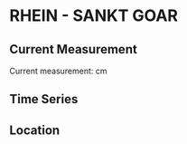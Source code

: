 # RHEIN - SANKT GOAR

## Current Measurement

Current measurement: <Value topic="rivers/pegel-online/RHEIN/SANKT GOAR/measurementValue"/> cm

## Time Series

<TimeSeries topic="rivers/pegel-online/RHEIN/SANKT GOAR/measurementValue" period="week" />

## Location

<WorldMap>
  <Marker lat="50.152557028895416" lon="7.712614955322655" labelTopic="rivers/pegel-online/RHEIN/SANKT GOAR" />
</WorldMap>
